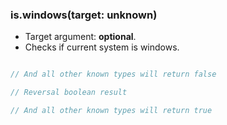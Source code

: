 ### is.windows(target: unknown)

- Target argument: **optional**.
- Checks if current system is windows.

```typescript

// And all other known types will return false

// Reversal boolean result

// And all other known types will return true
```

